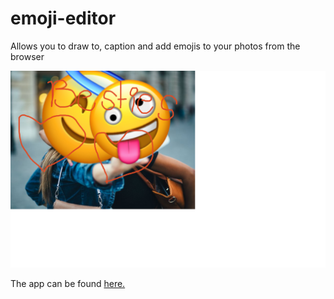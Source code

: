 # emoji-editor
Allows you to draw to, caption and add emojis to your photos from the browser

![](image-sample.png)

The app can be found <a href="http://34.73.130.192:17000/">here.</a>
